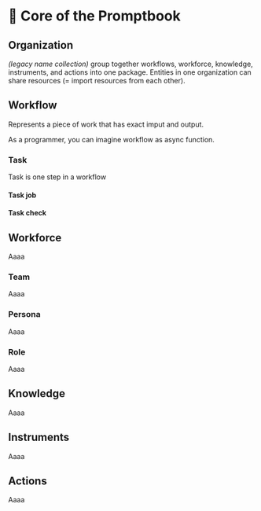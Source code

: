 # 💙 Core of the Promptbook

## Organization

_(legacy name collection)_ group together workflows, workforce, knowledge, instruments, and actions into one package. Entities in one organization can share resources (= import resources from each other).

## Workflow

Represents a piece of work that has exact imput and output.

As a programmer, you can imagine workflow as async function.

### Task

Task is one step in a workflow

#### Task job

#### Task check

<!--
### Subtask

Aaaa
-->

## Workforce

Aaaa

### Team

Aaaa

### Persona

Aaaa

### Role

Aaaa

## Knowledge

Aaaa

## Instruments

Aaaa

## Actions

Aaaa
